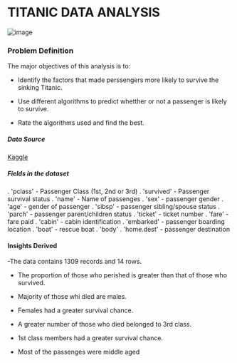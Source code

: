 # TITANIC DATA ANALYSIS

![image](https://user-images.githubusercontent.com/45267087/164946316-253113eb-b9c5-4963-bace-00749123f454.png)

### Problem Definition

The major objectives of this analysis is to:

- Identify the factors that made perssengers more likely to survive the sinking Titanic.

- Use different algorithms to predict whetther or not a passenger is likely to survive.

- Rate the algorithms used and find the best.

##### Data Source

[Kaggle](https://www.kaggle.com/c/titanic/data?select=test.csv)

##### Fields in the dataset

. 'pclass' - Passenger Class (1st, 2nd or 3rd)
. 'survived' - Passenger survival status
. 'name' - Name of passenges
. 'sex' - passenger gender
. 'age' - gender of passenger
. 'sibsp' - passenger sibling/spouse status
. 'parch' - passenger parent/children status
. 'ticket' - ticket number
. 'fare' - fare paid
. 'cabin' - cabin identification
. 'embarked' - passenger boarding location
. 'boat' - rescue boat
. 'body'
. 'home.dest' - passenger destination 

#### Insights Derived

-The data contains 1309 records and 14 rows.

- The proportion of those who perished is greater than that of those who survived.

- Majority of those whi died are males.

- Females had a greater survival chance.

- A greater number of those who died belonged to 3rd class.

- 1st class members had a greater survival chance.

- Most of the passenges were middle aged
